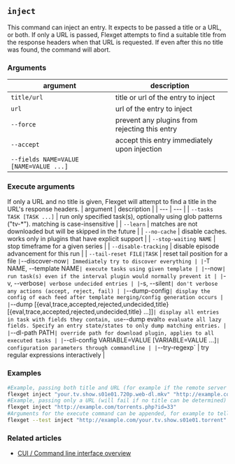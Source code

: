 ## `inject`
This command can inject an entry. It expects to be passed a title or a URL, or both. If only a URL is passed, Flexget attempts to find a suitable title from the response headers when that URL is requested. If even after this no title was found, the command will abort.

### Arguments
| argument | description |
| --- | --- |
| `title/url` | title or url of the entry to inject |
| `url` | url of the entry to inject |
| `--force` | prevent any plugins from rejecting this entry |
| `--accept` | accept this entry immediately upon injection
| `--fields NAME=VALUE [NAME=VALUE ...]` | |

### Execute arguments
If only a URL and no title is given, Flexget will attempt to find a title in the URL's response headers.
| argument | description |
| --- | --- |
| `--tasks TASK [TASK ...]` | run only specified task(s), optionally using glob patterns ("tv-*"). matching is case-insensitive |
| `--learn` | matches are not downloaded but will be skipped in the future |
| `--no-cache` | disable caches. works only in plugins that have explicit support |
| `--stop-waiting NAME` | stop timeframe for a given series |
| `--disable-tracking` | disable episode advancement for this run |
| `--tail-reset FILE|TASK` | reset tail position for a file `
| `--discover-now` | Immediately try to discover everything |
| `-T NAME, --template NAME` | execute tasks using given template |
| `--now` | run task(s) even if the interval plugin would normally prevent it |
| `-v, --verbose` | verbose undecided entries |
| `-s, --silent` | don't verbose any actions (accept, reject, fail) |
| `--dump-config` | display the config of each feed after template merging/config generation occurs |
| `--dump [{eval,trace,accepted,rejected,undecided,title} [{eval,trace,accepted,rejected,undecided,title} ...]]` | display all entries in task with fields they contain, use `--dump eval` to evaluate all lazy fields. Specify an entry state/states to only dump matching entries. |
| `--dl-path PATH` | override path for download plugin, applies to all executed tasks |
| `--cli-config VARIABLE=VALUE [VARIABLE=VALUE ...]` | configuration parameters through commandline |
| `--try-regexp` | try regular expressions interactively |

### Examples
```bash
#Example, passing both title and URL (for example if the remote server doesn’t return a filename in its response headers)
flexget inject "your.tv.show.s01e01.720p.web-dl.mkv" "http://example.com/torrents.php?id=33"
#Example, passing only a URL (will fail if no title can be determined)
flexget inject "http://example.com/torrents.php?id=33"
#Arguments for the execute command can be appended, for example to tell a particular task to run with the injected entry
flexget --test inject "http://example.com/your.tv.show.s01e01.torrent" --tasks yourtask --dump
```

### Related articles
* [CUI / Command line interface overview](/CLI)